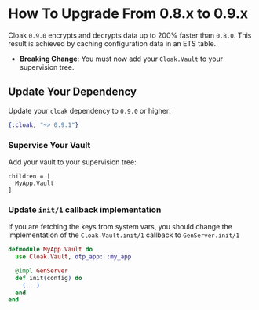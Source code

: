 # How To Upgrade From 0.8.x to 0.9.x

Cloak `0.9.0` encrypts and decrypts data up to 200% faster than `0.8.0`.
This result is achieved by caching configuration data in an ETS table.

- **Breaking Change**: You must now add your `Cloak.Vault` to your
  supervision tree.

## Update Your Dependency

Update your `cloak` dependency to `0.9.0` or higher:

```elixir
{:cloak, "~> 0.9.1"}
```

### Supervise Your Vault

Add your vault to your supervision tree:

    children = [
      MyApp.Vault
    ]

### Update `init/1` callback implementation

If you are fetching the keys from system vars, you should change the implementation of the `Cloak.Vault.init/1` callback to `GenServer.init/1`

```elixir
defmodule MyApp.Vault do
  use Cloak.Vault, otp_app: :my_app

  @impl GenServer
  def init(config) do
    (...)
  end
end
```
